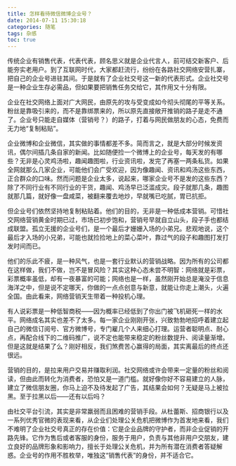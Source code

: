 ```yaml
---
title: 怎样看待微信微博企业号？
date: 2014-07-11 15:30:18
categories: 随笔
tags: 杂感
toc: true
---
```

传统企业有销售代表，代表代表，顾名思义就是企业代言人，前可结交新客户、后能夯实老用户。到了互联网时代，大家都赶流行，纷纷在各路社交网络安营扎寨，把自己的企业号进驻其间。于是就有了企业社交号这一新的代表形式。企业社交号是一种企业生存必需品，但如果要把销售任务交给它，其作用又十分有限。

企业在社交网络上面对广大网民，由原先的攻与受变成如今彻头彻尾的平等关系。粉丝是靠吸引来的，而不是靠绑票来的，所以原先直接敞开推销的路子是走不通了。企业号只能走自媒体（营销号？）的路子，打着与网民做朋友的心态，免费而无力地“复制粘贴”。

企业微博和企业微信，其实做的事情都差不多。简而言之，就是大部分时候发资讯，偶尔间插几条自家的新闻。比如随便捡一个微博上的企业号，每天发的有哪些？无非是心灵鸡汤啦，趣闻趣图啦，行业资讯啦，发完了再塞一两条私货。如果全网就那么几家企业，可能他们会广受欢迎，因为像趣闻、资讯和鸡汤这些东西，正合群众的口味。然而问题是企业太多，说起来，哪家企业号不是发的这些东西？除了不同行业有不同行业的干货，趣闻、鸡汤早已泛滥成灾。段子就那几条，趣图就那几篇，就好像一盘咸菜，被翻来覆去地炒，早就嘴已吃腻，胃已抗拒。

但企业号们依然坚持地复制粘贴着。他们的目的，无非是一种低成本营销。可惜社交网络营销黄金时期已过，市场已初步饱和，营销号早就自立山头，段子手也都结成联盟。孤立无援的企业号们，是一个最后才姗姗入场的小弟兄。悲观地说，这个最后才入场的小兄弟，可能也就捡捡地上的菜心菜叶，靠过气的段子和趣图打发打发时间而已。

他们的乐此不疲，是一种风气，也是一套行业默认的营销战略。因为所有的公司都在这样做，我们不做，岂不是冒风险？其实这种心态未尝不明智：网络就是彩票，彩票概率虽低，却有一夜暴富的可能；网络也是一样，虽然刚开始总是淹没于信息海洋之中，但是说不定哪天，你做的一点点创意与新意，就能让你走上潮头，火遍全国。由此看来，网络营销天生带着一种投机心理。

有人说彩票是一种低智商税——因为概率已经低到了你出门被飞机砸死一样的水平。网络成名其实也差不了太多。每一家企业刚刚开张，兴致勃勃地招呼着建立起自己的微信订阅号、官方微博号，专门雇几个人来细心打理。运营者聪明点、耐心点，再配合线下的二维码推广，说不定也能带来稳定的粉丝数提升、阅读量渐增。但是这就是结果了么？刚好相反，我们煞费苦心赢得的局面，其实离最后的终点还很远。

营销的目的，是拉来用户交易并赚取利润。社交网络或许会带来一定量的粉丝和阅读，但由此而转化为消费者，恐怕又是一道门槛。就好像你好不容易建立的人脉，建立了微信朋友圈，你马上迫不及待发起了广告，其结果会如何？无疑是马上被拉黑。至于拉黑以后——还有以后吗？

由社交平台引流，其实是非常羸弱而且困难的营销手段。从杜蕾斯、招商银行以及一系列优秀官微的表现来看，从企业们处理公关危机把微博作为首发地来看，我们不难明了企业社交号真正的存在价值：它是企业品牌的守护者，而非企业促销的开路先锋。它作为售后或者客服的身份，服务于用户，负责与其他非用户交朋友，建立良好的品牌形象和影响力，擅长于处理公关危机，并为所有潜在消费者答疑解惑。企业号的作用不胜枚举，唯独这“销售代表”的身份，并不适合它。

